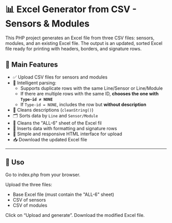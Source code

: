 # 📊 Excel Generator from CSV - Sensors & Modules

This PHP project generates an Excel file from three CSV files: sensors, modules, and an existing Excel file. The output is an updated, sorted Excel file ready for printing with headers, borders, and signature rows.
## 🚀 Main Features

- ✅ Upload CSV files for sensors and modules
- 🧠 Intelligent parsing:
  - Supports duplicate rows with the same Line/Sensor or Line/Module
  - If there are multiple rows with the same ID, **chooses the one with `Type-id ≠ NONE`**
  - If `Type-id = NONE`, includes the row but **without description**
- 🧹  Cleans descriptions (`cleanString()`)
- 🗂️ Sorts data by `Line` and `Sensor/Module`
- 📄 Cleans the "ALL-6" sheet of the Excel fil
- 📌 Inserts data with formatting and signature rows
- 🎨 Simple and responsive HTML interface for upload
- 📥 Download the updated Excel file

---

## 📁  Uso
Go to index.php from your browser.

Upload the three files:

- Base Excel file (must contain the "ALL-6" sheet)
- CSV of sensors
- CSV of modules

Click on “Upload and generate”.
Download the modified Excel file.

